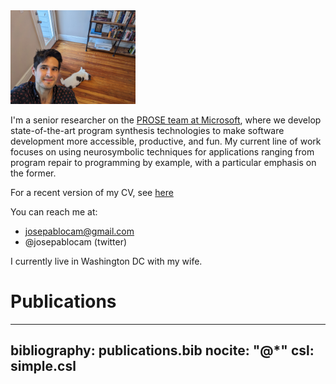 <img src="static/profile.jpeg" alt="profile" width="200"/>

I'm a senior researcher on the [PROSE team at Microsoft](https://www.microsoft.com/en-us/research/group/prose/),
where we develop state-of-the-art program synthesis technologies to make software development
more accessible, productive, and fun. My current line of work focuses on
using neurosymbolic techniques for applications ranging from
program repair to programming by example, with a particular emphasis on the former.

For a recent version of my CV, see [here](static/cambronero-cv.pdf)

You can reach me at:

- josepablocam@gmail.com
- \@josepablocam (twitter)

I currently live in Washington DC with my wife.

# Publications

---
bibliography: publications.bib
nocite: "@*"
csl: simple.csl
---

